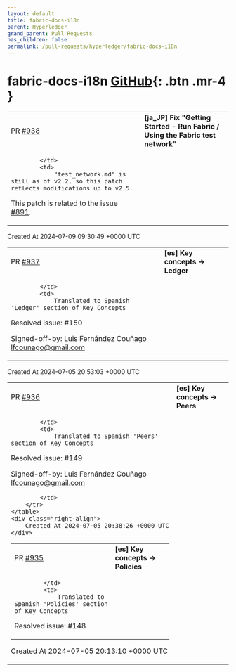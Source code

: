 ```yaml
---
layout: default
title: fabric-docs-i18n
parent: Hyperledger
grand_parent: Pull Requests
has_children: false
permalink: /pull-requests/hyperledger/fabric-docs-i18n
---
```


# fabric-docs-i18n <span class="fs-3 right-align">[GitHub](https://github.com/hyperledger/fabric-docs-i18n){: .btn .mr-4 }</span>


<div>
    <table>
        <tr>
            <td>
                PR <a href="https://github.com/hyperledger/fabric-docs-i18n/pull/938" class=".btn">#938</a>
            </td>
            <td>
                <b>
                    [ja_JP] Fix "Getting Started - Run Fabric / Using the Fabric test network"
                </b>
            </td>
        </tr>
        <tr>
            <td>
                
            </td>
            <td>
                "test_network.md" is still as of v2.2, so this patch reflects modifications up to v2.5.
This patch is related to the issue [#891](https://github.com/hyperledger/fabric-docs-i18n/issues/891).
            </td>
        </tr>
    </table>
    <div class="right-align">
        Created At 2024-07-09 09:30:49 +0000 UTC
    </div>
</div>

<div>
    <table>
        <tr>
            <td>
                PR <a href="https://github.com/hyperledger/fabric-docs-i18n/pull/937" class=".btn">#937</a>
            </td>
            <td>
                <b>
                    [es] Key concepts -> Ledger
                </b>
            </td>
        </tr>
        <tr>
            <td>
                
            </td>
            <td>
                Translated to Spanish 'Ledger' section of Key Concepts

Resolved issue: #150 

Signed-off-by: Luis Fernández Couñago [lfcounago@gmail.com](mailto:lfcounago@gmail.com)
            </td>
        </tr>
    </table>
    <div class="right-align">
        Created At 2024-07-05 20:53:03 +0000 UTC
    </div>
</div>

<div>
    <table>
        <tr>
            <td>
                PR <a href="https://github.com/hyperledger/fabric-docs-i18n/pull/936" class=".btn">#936</a>
            </td>
            <td>
                <b>
                    [es] Key concepts -> Peers
                </b>
            </td>
        </tr>
        <tr>
            <td>
                
            </td>
            <td>
                Translated to Spanish 'Peers' section of Key Concepts

Resolved issue: #149 

Signed-off-by: Luis Fernández Couñago <lfcounago@gmail.com>

            </td>
        </tr>
    </table>
    <div class="right-align">
        Created At 2024-07-05 20:38:26 +0000 UTC
    </div>
</div>

<div>
    <table>
        <tr>
            <td>
                PR <a href="https://github.com/hyperledger/fabric-docs-i18n/pull/935" class=".btn">#935</a>
            </td>
            <td>
                <b>
                    [es] Key concepts -> Policies
                </b>
            </td>
        </tr>
        <tr>
            <td>
                
            </td>
            <td>
                Translated to Spanish 'Policies' section of Key Concepts

Resolved issue: #148 
            </td>
        </tr>
    </table>
    <div class="right-align">
        Created At 2024-07-05 20:13:10 +0000 UTC
    </div>
</div>

